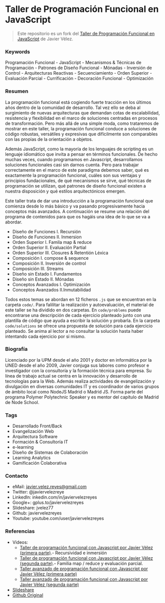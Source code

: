 Taller de Programación Funcional en JavaScript
==============================================

> Este repositorio es un fork del [Taller de Programación Funcional en JavaScript](https://goo.gl/YwXtkV) de Javier Vélez.

### Keywords

Programación Funcional - JavaScript - Mecanismos & Técnicas de Programación - Patrones de Diseño Funcional - Mónadas - Inversión de Control - Arquitecturas Reactivas - Secuenciamiento - Orden Superior - Evaluación Parcial - Currificación - Decoración Funcional - Optimización

### Resumen

La programación funcional está cogiendo fuerte tracción en los últimos años dentro de la comunidad de desarrollo. Tal vez ello se deba al surgimiento de nuevas arquitecturas que demandan cotas de escalabilidad, resistencia y flexibilidad en el marco de soluciones centradas en procesos de transformación. Pero más allá de una simple moda, como trataremos de mostrar en este taller, la programación funcional conduce a soluciones de código robustas, versátiles y expresivas que difícilmente son comparables con las propias de la orientación a objetos.

Además JavaScript, como la mayoría de los lenguajes de scripting es un lenguaje idiomático que invita a pensar en términos funcionales. De hecho muchas veces, cuando programamos en Javascript, desarrollamos soluciones funcionales casi sin darnos cuenta. Pero para trabajar correctamente en el marco de este paradigma debemos saber, qué es exactamente la programación funcional, cuáles son sus ventajas y principios fundacionales, de qué mecanismos se sirve, qué técnicas de programación se utilizan, qué patrones de diseño funcional existen a nuestra disposición y qué estilos arquitectónicos emergen.

Este taller trata de dar una introducción a la programación funcional que comienza desde lo más básico y va pasando progresivamente hacia conceptos más avanzados. A continuación se resume una relación del programa de contenidos para que os hagáis una idea de  lo que se va a abordar.

- Diseño de Funciones I. Recursión
- Diseño de Funciones II. Inmersion
- Orden Superior I. Famila map & reduce
- Orden Superior II. Evaluación Partial
- Orden Superior III. Closures & Retentión Léxica
- Composición I. compose & sequence
- Composición II. Inversión de control
- Composición III. Streams
- Diseño sin Estado I. Fundamentos
- Diseño sin Estado II. Mónadas
- Conceptos Avanzados I. Optimización
- Conceptos Avanzados II.Inmutabilidad

Todos estos temas se abordan en 12 ficheros `.js` que se encuentran en la carpeta `code/`. Para falilitar la realización y autoevaluación, el material de este taller se ha dividido en dos carpetas. En  `code/problems` puede encontrarse una descripción de cada ejercicio planteado junto con una plantilla de código que ayuda a escribir la solución y probarla. En la carpeta `code/solutions` se ofrece una propuesta de solución para cada ejercicio planteado. Se anima al lector a no consultar la solución hasta haber intentando cada ejercicio por si mismo.

### Biografía

Licenciado por la UPM desde el año 2001 y doctor en informática por la UNED desde el año 2009, Javier conjuga sus labores como profesor e investigador con la consultoría y la formación técnica para empresa. Su línea de trabajo actual se centra en la innovación y desarrollo de tecnologías para la Web. Además realiza actividades de evangelización y divulgación en diversas comunidades IT y es coordinador de varios grupos de ámbito local como NodeJS Madrid o Madrid JS. Forma parte del programa Polymer Polytechnic Speaker y es mentor del capítulo de Madrid de Node School.

### Tags
- Desarrollado Front/Back
- Evangelización Web
- Arquitectura Software
- Formación & Consultoría IT
- e-learning
- Diseño de Sistemas de Colaboración
- Learning Analytics
- Gamificación Colaborativa


### Contacto

- eMail: javier.velez.reyes@gmail.com
- Twitter: @javiervelezreye
- LinkedIn: inkedin.com/in/javiervelezreyes
- Google+: gplus.to/javiervelezreyes
- Slideshare: jvelez77
- Github: javiervelezreyes
- Youtube: youtube.com/user/javiervelezreyes

### Referencias
- Videos:
    - [Taller de programación funcional con Javascript por Javier Vélez (primera parte)](https://player.vimeo.com/video/152207268).- Recursividad e inmersión
    - [Taller de programación funcional con Javascript por Javier Vélez (segunda parte)](https://player.vimeo.com/video/152207269).- Familia map / reduce y evaluación parcial.
    - [Taller avanzado de programación funcional con Javascript por Javier Vélez (primera parte)](https://player.vimeo.com/video/154318101)
    - [Taller avanzado de programación funcional con Javascript por Javier Vélez (segunda parte)](https://player.vimeo.com/video/154318102)
- [Slideshare](https://www.slideshare.net/jvelez77/taller-de-programacin-funcional-en-javascript)
- [Github Original](https://goo.gl/YwXtkV)